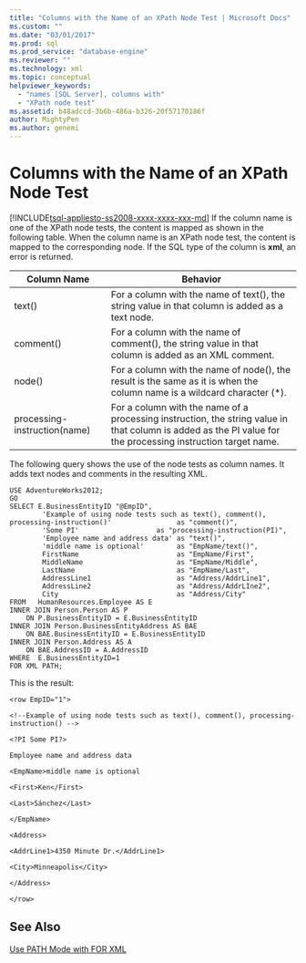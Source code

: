 ```yaml
---
title: "Columns with the Name of an XPath Node Test | Microsoft Docs"
ms.custom: ""
ms.date: "03/01/2017"
ms.prod: sql
ms.prod_service: "database-engine"
ms.reviewer: ""
ms.technology: xml
ms.topic: conceptual
helpviewer_keywords: 
  - "names [SQL Server], columns with"
  - "XPath node test"
ms.assetid: b48adccd-3b6b-486a-b326-20f57170186f
author: MightyPen
ms.author: genemi
---
```

# Columns with the Name of an XPath Node Test
[!INCLUDE[tsql-appliesto-ss2008-xxxx-xxxx-xxx-md](../../includes/tsql-appliesto-ss2008-xxxx-xxxx-xxx-md.md)]
  If the column name is one of the XPath node tests, the content is mapped as shown in the following table. When the column name is an XPath node test, the content is mapped to the corresponding node. If the SQL type of the column is **xml**, an error is returned.  
  
|Column Name|Behavior|  
|-----------------|--------------|  
|text()|For a column with the name of text(), the string value in that column is added as a text node.|  
|comment()|For a column with the name of comment(), the string value in that column is added as an XML comment.|  
|node()|For a column with the name of node(), the result is the same as it is when the column name is a wildcard character (*).|  
|processing-instruction(name)|For a column with the name of a processing instruction, the string value in that column is added as the PI value for the processing instruction target name.|  
  
 The following query shows the use of the node tests as column names. It adds text nodes and comments in the resulting XML.  
  
```  
USE AdventureWorks2012;  
GO  
SELECT E.BusinessEntityID "@EmpID",   
        'Example of using node tests such as text(), comment(), processing-instruction()'                as "comment()",  
        'Some PI'                   as "processing-instruction(PI)",  
        'Employee name and address data' as "text()",  
        'middle name is optional'        as "EmpName/text()",  
        FirstName                        as "EmpName/First",   
        MiddleName                       as "EmpName/Middle",   
        LastName                         as "EmpName/Last",  
        AddressLine1                     as "Address/AddrLine1",  
        AddressLine2                     as "Address/AddrLIne2",  
        City                             as "Address/City"  
FROM   HumanResources.Employee AS E  
INNER JOIN Person.Person AS P   
    ON P.BusinessEntityID = E.BusinessEntityID  
INNER JOIN Person.BusinessEntityAddress AS BAE  
    ON BAE.BusinessEntityID = E.BusinessEntityID  
INNER JOIN Person.Address AS A  
    ON BAE.AddressID = A.AddressID  
WHERE  E.BusinessEntityID=1  
FOR XML PATH;  
```  
  
 This is the result:  
  
 `<row EmpID="1">`  
  
 `<!--Example of using node tests such as text(), comment(), processing-instruction() -->`  
  
 `<?PI Some PI?>`  
  
 `Employee name and address data`  
  
 `<EmpName>middle name is optional`  
  
 `<First>Ken</First>`  
  
 `<Last>Sánchez</Last>`  
  
 `</EmpName>`  
  
 `<Address>`  
  
 `<AddrLine1>4350 Minute Dr.</AddrLine1>`  
  
 `<City>Minneapolis</City>`  
  
 `</Address>`  
  
 `</row>`  
  
## See Also  
 [Use PATH Mode with FOR XML](../../relational-databases/xml/use-path-mode-with-for-xml.md)  
  
  
